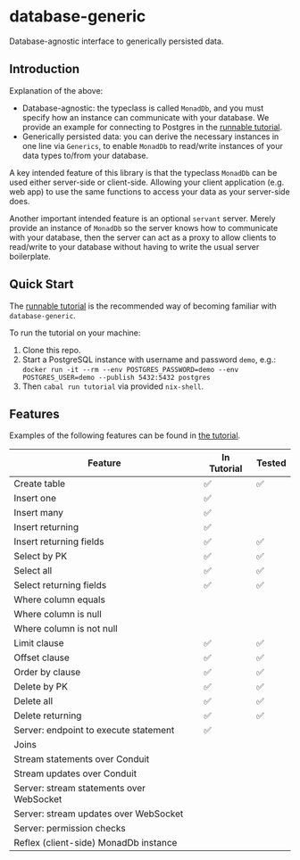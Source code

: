 # database-generic

Database-agnostic interface to generically persisted data.

## Introduction

Explanation of the above:
- Database-agnostic: the typeclass is called `MonadDb`, and you must specify how
  an instance can communicate with your database. We provide an example for
  connecting to Postgres in the [runnable tutorial](tutorial/tutorial/Main.hs).
- Generically persisted data: you can derive the necessary instances in one line
  via `Generics`, to enable `MonadDb` to read/write instances of your data types
  to/from your database.

A key intended feature of this library is that the typeclass `MonadDb` can be
used either server-side or client-side. Allowing your client application (e.g.
web app) to use the same functions to access your data as your server-side does.

Another important intended feature is an optional `servant` server. Merely
provide an instance of `MonadDb` so the server knows how to communicate with
your database, then the server can act as a proxy to allow clients to read/write
to your database without having to write the usual server boilerplate.

## Quick Start

The [runnable tutorial](tutorial/tutorial/Main.hs) is the recommended way of
becoming familiar with `database-generic`.

To run the tutorial on your machine:
1. Clone this repo.
2. Start a PostgreSQL instance with username and password `demo`, e.g.:
  `docker run -it --rm --env POSTGRES_PASSWORD=demo --env POSTGRES_USER=demo --publish 5432:5432 postgres`
3. Then `cabal run tutorial` via provided `nix-shell`.

## Features

Examples of the following features can be found in [the
tutorial](tutorial/tutorial/Main.hs).

| Feature                                  | In Tutorial | Tested |
|------------------------------------------|-------------|--------|
| Create table                             | ✅          | ✅     |
| Insert one                               | ✅          |        |
| Insert many                              | ✅          |        |
| Insert returning                         | ✅          |        |
| Insert returning fields                  | ✅          | ✅     |
| Select by PK                             | ✅          | ✅     |
| Select all                               | ✅          | ✅     |
| Select returning fields                  | ✅          | ✅     |
| Where column equals                      |             |        |
| Where column is null                     |             |        |
| Where column is not null                 |             |        |
| Limit clause                             | ✅          | ✅     |
| Offset clause                            | ✅          | ✅     |
| Order by clause                          | ✅          | ✅     |
| Delete by PK                             | ✅          | ✅     |
| Delete all                               | ✅          | ✅     |
| Delete returning                         | ✅          | ✅     |
| Server: endpoint to execute statement    | ✅          |        |
| Joins                                    |             |        |
| Stream statements over Conduit           |             |        |
| Stream updates over Conduit              |             |        |
| Server: stream statements over WebSocket |             |        |
| Server: stream updates over WebSocket    |             |        |
| Server: permission checks                |             |        |
| Reflex (client-side) MonadDb instance    |             |        |
